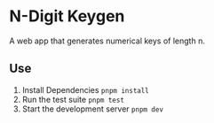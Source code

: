 # N-Digit Keygen

A web app that generates numerical keys of length n.

## Use

1. Install Dependencies
   `pnpm install`
2. Run the test suite
   `pnpm test`
3. Start the development server
   `pnpm dev`

